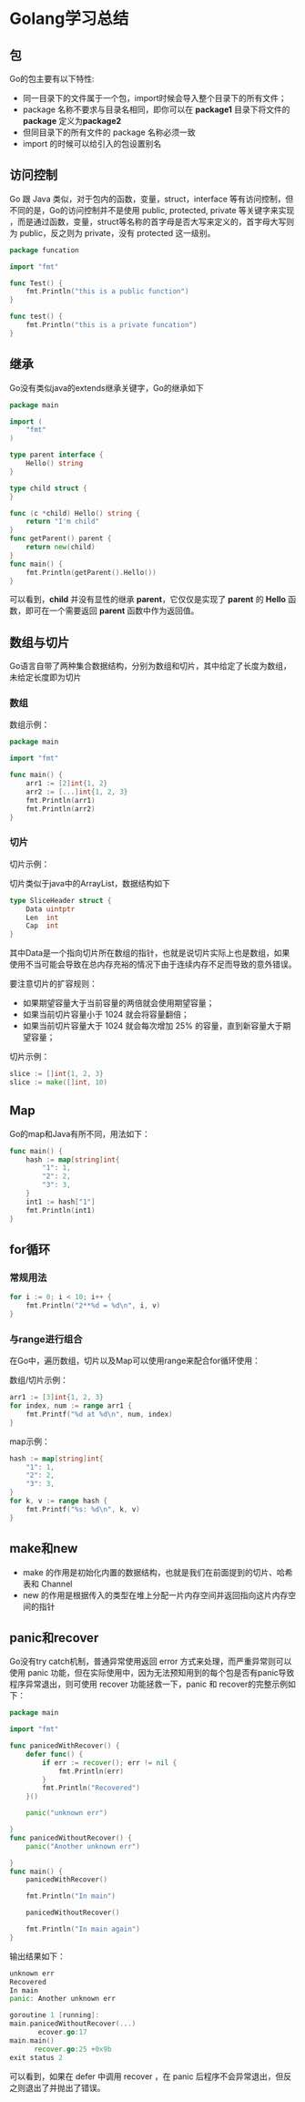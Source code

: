 #  Golang学习总结

##  包



Go的包主要有以下特性:

- 同一目录下的文件属于一个包，import时候会导入整个目录下的所有文件；
- package 名称不要求与目录名相同，即你可以在 **package1** 目录下将文件的 **package** 定义为**package2**
- 但同目录下的所有文件的 package 名称必须一致
- import 的时候可以给引入的包设置别名



##  访问控制

Go 跟 Java 类似，对于包内的函数，变量，struct，interface 等有访问控制，但不同的是，Go的访问控制并不是使用 public, protected, private 等关键字来实现 ，而是通过函数，变量，struct等名称的首字母是否大写来定义的，首字母大写则为 public，反之则为 private，没有 protected 这一级别。

```go
package funcation

import "fmt"

func Test() {
	fmt.Println("this is a public function")
}

func test() {
	fmt.Println("this is a private funcation")
}
```



##  继承

Go没有类似java的extends继承关键字，Go的继承如下

```go
package main

import (
	"fmt"
)

type parent interface {
	Hello() string
}

type child struct {
}

func (c *child) Hello() string {
	return "I'm child"
}
func getParent() parent {
	return new(child)
}
func main() {
	fmt.Println(getParent().Hello())
}

```

可以看到，**child** 并没有显性的继承 **parent**，它仅仅是实现了 **parent** 的 **Hello** 函数，即可在一个需要返回 **parent** 函数中作为返回值。



##  数组与切片

Go语言自带了两种集合数据结构，分别为数组和切片，其中给定了长度为数组，未给定长度即为切片

###  数组

数组示例：

```go
package main

import "fmt"

func main() {
	arr1 := [2]int{1, 2}
	arr2 := [...]int{1, 2, 3}
	fmt.Println(arr1)
	fmt.Println(arr2)
}

```



###  切片

切片示例：

切片类似于java中的ArrayList，数据结构如下

```go
type SliceHeader struct {
	Data uintptr
	Len  int
	Cap  int
}
```

其中Data是一个指向切片所在数组的指针，也就是说切片实际上也是数组，如果使用不当可能会导致在总内存充裕的情况下由于连续内存不足而导致的意外错误。

要注意切片的扩容规则：

- 如果期望容量大于当前容量的两倍就会使用期望容量；
- 如果当前切片容量小于 1024 就会将容量翻倍；
- 如果当前切片容量大于 1024 就会每次增加 25% 的容量，直到新容量大于期望容量；

切片示例：

```go
slice := []int{1, 2, 3}
slice := make([]int, 10)
```



## Map

Go的map和Java有所不同，用法如下：

```go
func main() {
	hash := map[string]int{
		"1": 1,
		"2": 2,
		"3": 3,
	}
	int1 := hash["1"]
	fmt.Println(int1)
}
```



##  for循环

###  常规用法

```go
for i := 0; i < 10; i++ {
	fmt.Println("2**%d = %d\n", i, v)
}
```

###  与range进行组合

在Go中，遍历数组，切片以及Map可以使用range来配合for循环使用：

数组/切片示例：

```go
arr1 := [3]int{1, 2, 3}
for index, num := range arr1 {
	fmt.Printf("%d at %d\n", num, index)
}
```

map示例：

```go
hash := map[string]int{
	"1": 1,
	"2": 2,
	"3": 3,
}
for k, v := range hash {
	fmt.Printf("%s: %d\n", k, v)
}
```



##  make和new

- make 的作用是初始化内置的数据结构，也就是我们在前面提到的切片、哈希表和 Channel
- new 的作用是根据传入的类型在堆上分配一片内存空间并返回指向这片内存空间的指针



##  panic和recover

Go没有try catch机制，普通异常使用返回 error 方式来处理，而严重异常则可以使用 panic 功能，但在实际使用中，因为无法预知用到的每个包是否有panic导致程序异常退出，则可使用 recover 功能拯救一下，panic 和 recover的完整示例如下：

```go
package main

import "fmt"

func panicedWithRecover() {
	defer func() {
		if err := recover(); err != nil {
			fmt.Println(err)
		}
		fmt.Println("Recovered")
	}()

	panic("unknown err")

}
func panicedWithoutRecover() {
	panic("Another unknown err")

}
func main() {
	panicedWithRecover()

	fmt.Println("In main")

	panicedWithoutRecover()

	fmt.Println("In main again")
}
```

输出结果如下：

```go
unknown err
Recovered
In main
panic: Another unknown err

goroutine 1 [running]:
main.panicedWithoutRecover(...)
       ecover.go:17
main.main()
      recover.go:25 +0x9b
exit status 2
```

可以看到，如果在 defer 中调用 recover ，在 panic 后程序不会异常退出，但反之则退出了并抛出了错误。

